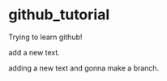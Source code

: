 # github_tutorial
Trying to learn github!

add a new text.

adding a new text and gonna make a branch.
